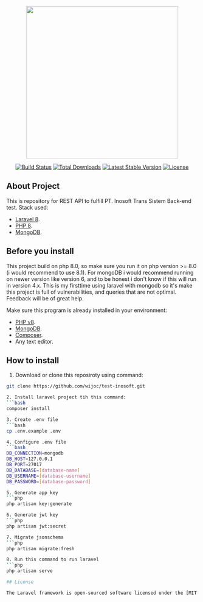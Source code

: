 <p align="center"><a href="https://laravel.com" target="_blank"><img src="https://raw.githubusercontent.com/laravel/art/master/logo-lockup/5%20SVG/2%20CMYK/1%20Full%20Color/laravel-logolockup-cmyk-red.svg" width="400"></a></p>

<p align="center">
<a href="https://travis-ci.org/laravel/framework"><img src="https://travis-ci.org/laravel/framework.svg" alt="Build Status"></a>
<a href="https://packagist.org/packages/laravel/framework"><img src="https://img.shields.io/packagist/dt/laravel/framework" alt="Total Downloads"></a>
<a href="https://packagist.org/packages/laravel/framework"><img src="https://img.shields.io/packagist/v/laravel/framework" alt="Latest Stable Version"></a>
<a href="https://packagist.org/packages/laravel/framework"><img src="https://img.shields.io/packagist/l/laravel/framework" alt="License"></a>
</p>

## About Project

This is repository for REST API to fulfill PT. Inosoft Trans Sistem Back-end test. Stack used:

- [Laravel 8](https://laravel.com).
- [PHP 8](https://php.com).
- [MongoDB](https://mongodb.com).

## Before you install

This project build on php 8.0, so make sure you run it on php version >= 8.0 (i would recommend to use 8.1).
For mongoDB i would recommend running on newer version like version 6, and to be honest i don't know if this will run in version 4.x.
This is my firsttime using laravel with mongodb so it's make this project is full of vulnerabilities, and queries that are not optimal. Feedback will be of great help.

Make sure this program is already installed in your environment:
- [PHP v8](https://php.com).
- [MongoDB](https://mongodb.com).
- [Composer](https://getcomposer.org/).
- Any text editor.

## How to install

1. Download or clone this reposiroty using command:
```bash
git clone https://github.com/wijoc/test-inosoft.git

2. Install laravel project tih this command:
```bash
composer install

3. Create .env file
```bash
cp .env.example .env

4. Configure .env file
```bash
DB_CONNECTION=mongodb
DB_HOST=127.0.0.1
DB_PORT=27017
DB_DATABASE=[database-name]
DB_USERNAME=[database-username]
DB_PASSWORD=[database-password]

5. Generate app key
```php
php artisan key:generate

6. Generate jwt key
```php
php artisan jwt:secret

7. Migrate jsonschema
```php
php artisan migrate:fresh

8. Run this command to run laravel
```php
php artisan serve

## License

The Laravel framework is open-sourced software licensed under the [MIT license](https://opensource.org/licenses/MIT).